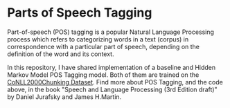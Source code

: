 # Parts of Speech Tagging

Part-of-speech (POS) tagging is a popular Natural Language Processing process which refers to categorizing words in a text (corpus) in correspondence with a particular part of speech, depending on the definition of the word and its context.

In this repository, I have shared implementation of a baseline and Hidden Markov Model POS Tagging model. Both of them are trained on the [CoNLL2000Chunking Dataset](https://www.clips.uantwerpen.be/conll2000/chunking/). Find more about POS Tagging, and the code above, in the book "Speech and Language Processing (3rd Edition draft)" by Daniel Jurafsky and James H.Martin.